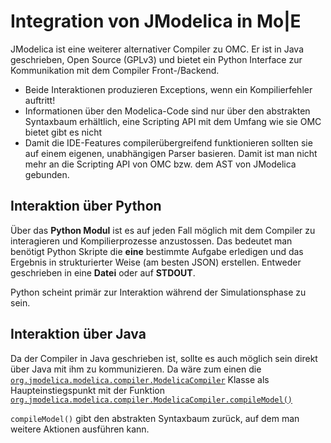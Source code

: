 # Integration von JModelica in Mo|E
JModelica ist eine weiterer alternativer Compiler zu OMC.
Er ist in Java geschrieben, Open Source (GPLv3) und bietet ein
Python Interface zur Kommunikation mit dem Compiler Front-/Backend.

- Beide Interaktionen produzieren Exceptions, wenn ein Kompilierfehler auftritt!
- Informationen über den Modelica-Code sind nur über den abstrakten Syntaxbaum
	erhältlich, eine Scripting API mit dem Umfang wie sie OMC bietet gibt es nicht
- Damit die IDE-Features compilerübergreifend funktionieren sollten sie auf einem
  eigenen, unabhängigen Parser basieren. Damit ist man nicht mehr an die Scripting API
  von OMC bzw. dem AST von JModelica gebunden.

## Interaktion über Python
Über das **Python Modul** ist es auf jeden Fall möglich mit dem Compiler zu
interagieren und Kompilierprozesse anzustossen.
Das bedeutet man benötigt Python Skripte die **eine** bestimmte Aufgabe
erledigen und das Ergebnis in strukturierter Weise (am besten JSON) erstellen.
Entweder geschrieben in eine **Datei** oder auf **STDOUT**.

Python scheint primär zur Interaktion während der Simulationsphase zu sein.

## Interaktion über Java
Da der Compiler in Java geschrieben ist, sollte es auch möglich sein
direkt über Java mit ihm zu kommunizieren.
Da wäre zum einen die
[`org.jmodelica.modelica.compiler.ModelicaCompiler`](http://www.jmodelica.org/api-docs/modelica_compiler/classorg_1_1jmodelica_1_1modelica_1_1compiler_1_1_modelica_compiler.html#details)
Klasse als Haupteinstiegspunkt mit der Funktion
 [`org.jmodelica.modelica.compiler.ModelicaCompiler.compileModel()`](http://www.jmodelica.org/api-docs/modelica_compiler/classorg_1_1jmodelica_1_1modelica_1_1compiler_1_1_modelica_compiler.html#a7bcae8980a14a93a0a51d525e1c31267)

`compileModel()` gibt den abstrakten Syntaxbaum zurück, auf dem man weitere
Aktionen ausführen kann.
